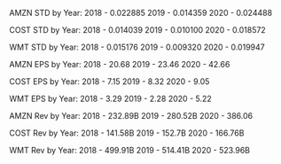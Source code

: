AMZN STD by Year:
2018 - 0.022885
2019 - 0.014359
2020 - 0.024488

COST STD by Year:
2018 - 0.014039
2019 - 0.010100
2020 - 0.018572

WMT STD by Year:
2018 - 0.015176
2019 - 0.009320
2020 - 0.019947

AMZN EPS by Year:
2018 - 20.68
2019 - 23.46
2020 - 42.66

COST EPS by Year:
2018 - 7.15
2019 - 8.32
2020 - 9.05

WMT EPS by Year:
2018 - 3.29 
2019 - 2.28
2020 - 5.22

AMZN Rev by Year:
2018 - 232.89B
2019 - 280.52B
2020 - 386.06

COST Rev by Year:
2018 - 141.58B 
2019 - 152.7B
2020 - 166.76B

WMT Rev by Year:
2018 - 499.91B
2019 - 514.41B
2020 - 523.96B